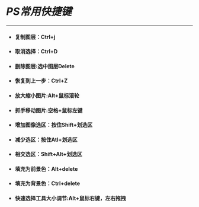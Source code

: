 # ***PS常用快捷键***
--------------------

+ #### **复制图层：Ctrl+j**
+ #### **取消选择：Ctrl+D**
+ #### **删除图层:选中图层Delete**
+ #### **恢复到上一步：Ctrl+Z**
+ #### **放大缩小图片:Alt+鼠标滚轮**
+ #### **抓手移动图片:空格+鼠标左键**
+ #### **增加图像选区：按住Shift+划选区**
+ #### **减少选区：按住Atl+划选区**
+ #### **相交选区：Shift+Alt+划选区**
+ #### **填充为前景色：Alt+delete**
+ #### **填充为背景色：Ctrl+delete**
+ #### **快速选择工具大小调节:Alt+鼠标右键，左右拖拽**

